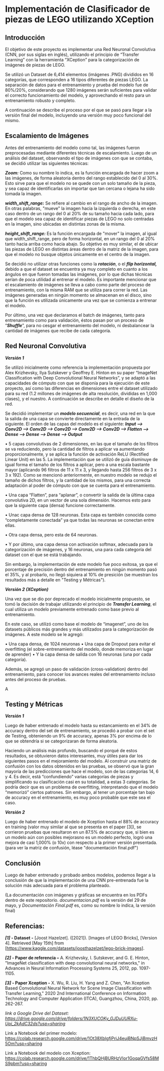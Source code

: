 # Implementación de Clasificador de piezas de LEGO utilizando XCeption

## Introducción

El objetivo de este proyecto es implementar una Red Neuronal Convolutiva (CNN, por sus siglas en inglés), utilizando el principio de “Transfer Learning” con la herramienta “XCeption” para la categorización de imágenes de piezas de LEGO.

Se utilizó un Dataset de 6,414 elementos (imágenes .PNG) divididos en 16 categorías, que corresponden a 16 tipos diferentes de piezas LEGO. La separación de datos para el entrenamiento y prueba del modelo fue de 80%/20%, considerando que 1280 imágenes serán suficientes para validar el correcto funcionamiento del modelo, y aprovechando el resto para un entrenamiento robusto y completo.

A continuación se describe el proceso por el que se pasó para llegar a la versión final del modelo, incluyendo una versión muy poco funcional del mismo.  



## Escalamiento de Imágenes
Antes del entrenamiento del modelo como tal, las imágenes fueron preprocesadas mediante diferentes técnicas de escalamiento. Luego de un análisis del dataset, observando el tipo de imágenes con que se contaba, se decidió utilizar las siguientes técnicas:

_**Zoom:**_ Como su nombre lo indica, es la función encargada de hacer zoom a las imágenes, de forma aleatoria dentro del rango establecido del 0 al 30%. Esto sirve para que el modelo no se quede con un solo tamaño de la pieza, y sea capaz de identificarlas sin importar que tan cercana o lejana ha sido tomada la imagen. 

_**width_shift_range:**_ Se refiere al cambio en el rango de ancho de la imagen. En otras palabras, "mueve" la imagen hacia la izquierda o derecha, en este caso dentro de un rango del 0 al 20% de su tamaño hacia cada lado, para que el modelo sea capaz de identificar piezas de LEGO no solo centradas en la imagen, sino ubicadas en distintas zonas de la misma. 

_**height_shift_range:**_ Es la función encargada de "mover" la imagen, al igual que width_shift_range, pero de forma horizontal, en un rango del 0 al 20% tanto hacia arriba como hacia abajo. Su objetivo es muy similar, el de ubicar las piezas de LEGO en distintas áreas dentro de la matriz de la imagen, para que el modelo no busque objetos únicamente en el centro de la imagen.

 Se decidió no utilizar otras funciones como la _**rotación**_, o el _**flip horizontal,**_ debido a que el dataset se encuentra ya muy completo en cuanto a los ángulos en que fueron tomadas las imágenes, por lo que dichas técnicas serían de poca utilidad al entrenar el modelo.
 Es importante mencionar que el escalamiento de imágenes se lleva a cabo como parte del proceso de entrenamiento, con la misma RAM que se utiliza para correr la red. Las imágenes generadas en ningún momento se almacenan en el disco, sino que la función es utilizada únicamente una vez que se comienza a entrenar el modelo.

Por último, una vez que declaramos el batch de imágenes, tanto para entrenamiento como para validación, éstos pasan por un proceso de “**_Shuffle_**”, para no cesgar el entrenamiento del modelo, ni desbalancear la cantidad de imágenes que recibe de cada categoría.

## Red Neuronal Convolutiva

**_Versión 1_**

Se utilizó inicialmente como referencia la implementación propuesta por Alex Krizhevsky, Ilya Sutskever y Geoffrey E. Hinton en su paper “ImageNet Classification with Deep Convolutional Neural Networks”, y se adaptó a las capacidades de cómputo con que se disponía para la ejecución de este proyecto, así como las diferencias en dimensiones entre el dataset utilizado para su red (1.2 millones de imágenes de alta resolución, divididas en 1,000 clases), y el nuestro. A continuación se describe en detalle el diseño de la red.

Se decidió implementar un **_modelo secuencial_**, es decir, una red en la que la salida de una capa se convierte directamente en la entrada de la siguiente. El orden de las capas del modelo es el siguiente:
_**Input --> Conv2D --> Conv2D --> Conv2D --> Conv2D --> Conv2D --> Flatten --> Dense --> Dense  --> Dense --> Output**_

•	5 capas convolutivas de 2 dimensiones, en las que el tamaño de los filtros se va reduciendo, pero la cantidad de filtros a aplicar va aumentando proporcionalmente, y se aplica la función de activación ReLU (Rectified Linear Unit) en las 5. 
La implementación que se utilizó de guía disminuye de igual forma el tamaño de los filtros a aplicar, pero a una escala bastante mayor (aplicando 96 filtros de 11 x 11 x 3, y llegando hasta 256 filtros de 3 x 3 x 192). Como se mencionó anteriormente, en nuestro modelo se redujo el tamaño de dichos filtros, y la cantidad de los mismos, para una correcta adaptación al poder de cómputo con que se cuenta para el entrenamiento.

•	Una capa “Flatten”, para “aplanar”, o convertir la salida de la última capa convolutiva 2D, en un vector de una sola dimensión. Hacemos esto para que la siguiente capa (densa) funcione correctamente.

•	Unac capa densa de 128 neuronas. Esta capa es también conocida como “completamente conectada” ya que todas las neuronas se conectan entre ellas.

•	Otra capa densa, pero esta de 64 neuronas.

•	Y por último, una capa densa con activación softmax, adecuada para la categorización de imágenes, y 16 neuronas, una para cada categoría del dataset con el que se está trabajando.

Sin embargo, la implementación de este modelo fue poco exitosa, ya que el porcentaje de precisión dentro del entrenamiento en ningún momento pasó el 35%, y al probarlo, no llegó siquiera al 10% de presición (se muestran los resultados más a detalle en "Testing y Métricas").

_**Versión 2 (XCeption)**_

Una vez que se dio por deprecado el modelo inicialmente propuesto, se tomó la decisión de trabajar utilizando el principio de **_Transfer Learning_**, el cual utiliza un modelo previamente entrenado como base previo al entrenamiento. 

En este caso, se utilizó como base el modelo de “imagenet”, uno de los datasets públicos más grandes y más utilizados para la categorización de imágenes. A este modelo se le agregó:

•	Una capa densa, de 1024 neuronas
•	Una capa de Dropout para evitar el overfitting (el sobre-entrenamiento del modelo, donde memoriza en lugar de aprender)
•	Y la capa densa de salida con 16 neuronas (una por cada categoría). 

Además, se agregó un paso de validación (cross-validation) dentro del entrenamiento, para conocer los avances reales del entrenamiento incluso antes del proceso de pruebas.

A

## Testing y Métricas

_**Versión 1**_

Luego de haber entrenado el modelo hasta su estancamiento en el 34% de accuracy dentro del set de entrenamiento, se procedió a probar con el set de Testing, obteniendo un 9% de accuracy, apenas 3% por encima de lo que se obtendría si se categorizaran de forma aleatoria. 

Haciendo un análisis más profundo, buscando el porqué de estos resultados, se obtuvieron datos interesantes, muy útiles para dar los siguientes pasos en el mejoramiento del modelo. Al construir una matriz de confusión con los datos obtenidos en las pruebas,  se observó que la gran mayoría de las predicciones que hace el modelo, son de las categorías 14, 6 y 4. Es decir,  está “confundiendo” varias categorías de piezas y simplificando su clasificación casi en su totalidad, a estas 3 categorías. 
Se podría decir que es un problema de overfitting, interpretando que el modelo “memorizó” ciertos patrones. Sin embargo, al tener un porcentaje tan bajo de accuracy en el entrenamiento, es muy poco probable que este sea el caso.

_**Versión 2**_

Luego de haber entrenado el modelo de Xception hasta el 88% de accuracy en training (valor muy similar al que se presenta en el paper [3]), se corrieron pruebas que resultaron en un 87.5% de accuracy que, si bien es un modelo aún con posibles mejorasno es un modelo perfecto, logró una mejora de casi 1,000% (o 10x) con respecto a la primer versión presentada.
(para ver la matriz de confusión, léase "documentación final.pdf")

## Conclusión

Luego de haber entrenado y probado ambos modelos, podemos llegar a la conclusión de que la implementación de una CNN pre-entrenada fue la solución más adecuada para el problema planteado. 


(La documentación con imágenes y gráficas se encuentra en los PDFs dentro de este repositorio.  _documentacion.pdf_ es la versión del 29 de mayo, y _Documentación Final.pdf_ es, como su nombre lo indica, la versión final)


## Referencias:

**_[1]_ - Dataset -** [Joost Hazelzet]. ([2021]). [Images of LEGO Bricks], [Version 4]. Retrieved [May 15th] from [https://www.kaggle.com/datasets/joosthazelzet/lego-brick-images].

**_[2]_ - Paper de referencia –** A. Krizhevsky, I. Sutskever, and G. E. Hinton, "ImageNet classification with deep convolutional neural networks," in Advances in Neural Information Processing Systems 25, 2012, pp. 1097-1105.

**_[3]_ - Paper Xception -** X. Wu, R. Liu, H. Yang and Z. Chen, "An Xception Based Convolutional Neural Network for Scene Image Classification with Transfer Learning," 2020 2nd International Conference on Information Technology and Computer Application (ITCA), Guangzhou, China, 2020, pp. 262-267.

_link a Google Drive del Dataset: https://drive.google.com/drive/folders/1N3XUCOKy_GJDuUURXu-Upi_2kAdC32ds?usp=sharing_

Link a Notebook del primer modelo: https://colab.research.google.com/drive/1Ot38XblgfjPriJ4eujBNpSJjBmvzH5Om?usp=sharing

Link a Notebook del modelo con Xception:
https://colab.research.google.com/drive/1ThbQHjBURHzVIor1GoqaGVfs58MS9pbm?usp=sharing

